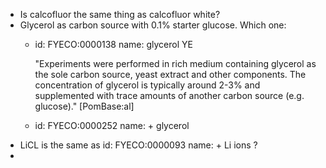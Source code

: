 * Is calcofluor the same thing as calcofluor white?
* Glycerol as carbon source with 0.1% starter glucose. Which one:
  * id: FYECO:0000138 name: glycerol YE
  
    "Experiments were performed in rich medium containing glycerol as the sole carbon source, yeast extract and other components. The concentration of glycerol is typically around 2-3% and supplemented with trace amounts of another carbon source (e.g. glucose)." [PomBase:al]

  * id: FYECO:0000252 name: + glycerol
* LiCL is the same as id: FYECO:0000093 name: + Li ions ?
* 